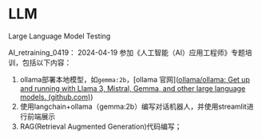 # LLM
Large Language Model Testing



AI_retraining_0419： 2024-04-19 参加《人工智能（AI）应用工程师》专题培训，包括以下内容：

1. ollama部署本地模型，如`gemma:2b`，[ollama 官网]([ollama/ollama: Get up and running with Llama 3, Mistral, Gemma, and other large language models. (github.com)](https://github.com/ollama/ollama))
2. 使用langchain+ollama（gemma:2b）编写对话机器人，并使用streamlit进行前端展示
3. RAG(Retrieval Augmented Generation)代码编写；
